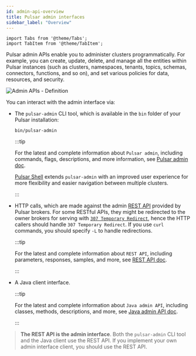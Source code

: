 ```yaml
---
id: admin-api-overview
title: Pulsar admin interfaces
sidebar_label: "Overview"
---
```


````mdx-code-block
import Tabs from '@theme/Tabs';
import TabItem from '@theme/TabItem';
````

Pulsar admin APIs enable you to administer clusters programmatically. For example, you can create, update, delete, and manage all the entities within Pulsar instances (such as clusters, namespaces, tenants, topics, schemas, connectors, functions, and so on), and set various policies for data, resources, and security.

![Admin APIs - Definition](/assets/admin-api-definition.svg)

You can interact with the admin interface via:

- The `pulsar-admin` CLI tool, which is available in the `bin` folder of your Pulsar installation:

  ```shell
  bin/pulsar-admin
  ```

  :::tip

  For the latest and complete information about `Pulsar admin`, including commands, flags, descriptions, and more information, see [Pulsar admin doc](pathname:///reference/#/@pulsar:version_reference@/pulsar-admin/).

  [Pulsar Shell](administration-pulsar-shell.md) extends `pulsar-admin` with an improved user experience for more flexibility and easier navigation between multiple clusters.

  :::

- HTTP calls, which are made against the admin [REST API](reference-rest-api-overview.md) provided by Pulsar brokers. For some RESTful APIs, they might be redirected to the owner brokers for serving with [`307 Temporary Redirect`](https://developer.mozilla.org/en-US/docs/Web/HTTP/Status/307), hence the HTTP callers should handle `307 Temporary Redirect`. If you use `curl` commands, you should specify `-L` to handle redirections.

  :::tip

  For the latest and complete information about `REST API`, including parameters, responses, samples, and more, see [REST API doc](reference-rest-api-overview.md).

  :::

- A Java client interface.

  :::tip

  For the latest and complete information about `Java admin API`, including classes, methods, descriptions, and more, see [Java admin API doc](/api/admin/).

  :::

> **The REST API is the admin interface**. Both the `pulsar-admin` CLI tool and the Java client use the REST API. If you implement your own admin interface client, you should use the REST API.
